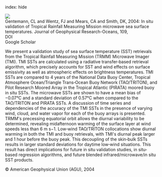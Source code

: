 index: hide

<div class="Citation">
    <div class="Citation-thumb CitationThumb-linked"  data-href="https://doi.org/10.1029/2003jc002092">
      <img src="https://static.claimspace.cloud/climate-study-static/refs/thumbs/2/Gentemann_et_al_2004-thumb.png" />
    </div>

  <div class="Citation-body">
    <div class="Citation-text">Gentemann, CL and Wentz, FJ and Mears, CA and Smith, DK, 2004: In situ validation of Tropical Rainfall Measuring Mission microwave sea surface temperatures. <span class="Article-journal">Journal of Geophysical Research-Oceans, </span><span class="Article-volume">109, </span></div>
    <div class="Citation-links">
      <div class="CitationLink" data-href="https://doi.org/10.1029/2003jc002092">
        <div class="CitationLink-icon CitationLink-Doi"></div>
        <div class="CitationLink-text">DOI</div>
      </div>
      <div class="CitationLink" data-href="https://scholar.google.com/scholar?q=10.1029/2003jc002092">
        <div class="CitationLink-icon CitationLink-Scholar"></div>
        <div class="CitationLink-text">Google Scholar</div>
      </div>
    </div>
  </div>
</div>

We present a validation study of sea surface temperature (SST) retrievals from the Tropical Rainfall Measuring Mission (TRMM) Microwave Imager (TMI). TMI SSTs are calculated using a radiative transfer‐based retrieval algorithm, which precisely accounts for SST and wind effects on surface emissivity as well as atmospheric effects on brightness temperatures. TMI SSTs are compared to 4 years of the National Data Buoy Center, Tropical Atmosphere Ocean/Triangle Trans‐Ocean Buoy Network (TAO/TRITON), and Pilot Research Moored Array in the Tropical Atlantic (PIRATA) moored buoy in situ SSTs. The microwave SSTs are shown to have a mean bias of −0.07°C and a standard deviation of 0.57°C when compared to the TAO/TRITON and PIRATA SSTs. A discussion of time series and dependencies of the accuracy of the TMI SSTs in the presence of varying wind, cloud, and water vapor for each of the buoy arrays is presented. TRMM's precessing equatorial orbit allows the diurnal variability to be determined, revealing midafternoon warming of the surface layer at wind speeds less than 6 m s−1. Low‐wind TAO/TRITON collocations show diurnal warming in both the TMI and buoy retrievals, with TMI's diurnal peak larger and 1 hour before the buoy peak. This decoupling of the skin‐bulk SSTs results in larger standard deviations for daytime low‐wind situations. This result has direct implications for future in situ validation studies, in situ‐based regression algorithms, and future blended infrared/microwave/in situ SST products.

<div class="Citation-copy">
&copy; American Geophysical Union (AGU), 2004
</div>